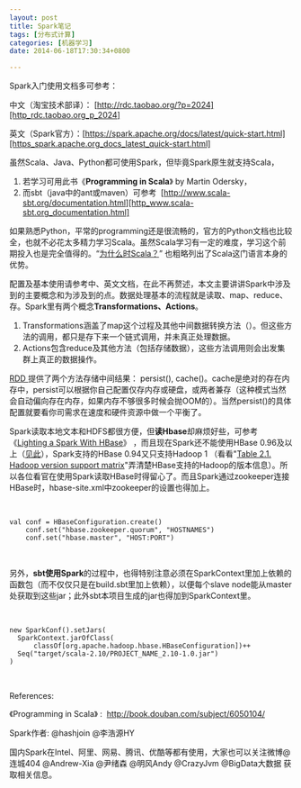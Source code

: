 ```yaml
---
layout: post
title: Spark笔记
tags: [分布式计算]
categories: [机器学习]
date: 2014-06-18T17:30:34+0800

---
```


Spark入门使用文档多可参考：

中文（淘宝技术部译）： [http://rdc.taobao.org/?p=2024][http_rdc.taobao.org_p_2024]

英文（Spark官方）：[https://spark.apache.org/docs/latest/quick-start.html][https_spark.apache.org_docs_latest_quick-start.html]

虽然Scala、Java、Python都可使用Spark，但毕竟Spark原生就支持Scala，

1.  若学习可用此书《**Programming in Scala**》 by Martin Odersky，
2.  而sbt（java中的ant或maven）可参考  [http://www.scala-sbt.org/documentation.html][http_www.scala-sbt.org_documentation.html]

如果熟悉Python，平常的programming还是很流畅的，官方的Python文档也比较全，也就不必花太多精力学习Scala。虽然Scala学习有一定的难度，学习这个前期投入也是完全值得的。“[为什么时Scala？][Scala]” 也粗略列出了Scala这门语言本身的优势。  


配置及基本使用请参考中、英文文档，在此不再赘述，本文主要讲讲Spark中涉及到的主要概念和为涉及到的点。数据处理基本的流程就是读取、map、reduce、存。Spark里有两个概念**Transformations、Actions**。

1.  Transformations涵盖了map这个过程及其他中间数据转换方法（）。但这些方法的调用，都只是存下来一个链式调用，并未真正处理数据。
2.  Actions包含reduce及其他方法（包括存储数据），这些方法调用则会出发集群上真正的数据操作。

[RDD ][RDD]提供了两个方法存储中间结果： persist(), cache()。cache是绝对的存在内存中，persist可以根据你自己配置仅存内存或硬盘，或两者兼存（这种模式当然会自动偏向存在内存，如果内存不够很多时候会抛OOM的）。当然persist()的具体配置就要看你司需求在速度和硬件资源中做一个平衡了。

Spark读取本地文本和HDFS都很方便，但**读Hbase**却麻烦好些，可参考《[Lighting a Spark With HBase][]》 ，而且现在Spark还不能使用HBase 0.96及以上（[见此][Link 1]），Spark支持的HBase 0.94又只支持Hadoop 1 （看看"[Table 2.1. Hadoop version support matrix][]"弄清楚HBase支持的Hadoop的版本信息）。所以各位看官在使用Spark读取HBase时得留心了。而且Spark通过zookeeper连接HBase时，hbase-site.xml中zookeeper的设置也得加上。

 

    val conf = HBaseConfiguration.create()
        conf.set("hbase.zookeeper.quorum", "HOSTNAMES")
        conf.set("hbase.master", "HOST:PORT")

 

另外，**sbt使用Spark**的过程中，也得特别注意必须在SparkContext里加上依赖的函数包（而不仅仅只是在build.sbt里加上依赖），以便每个slave node能从master处获取到这些jar；此外sbt本项目生成的jar也得加到SparkContext里。

 

    new SparkConf().setJars(
      SparkContext.jarOfClass(
          classOf[org.apache.hadoop.hbase.HBaseConfiguration])++
      Seq("target/scala-2.10/PROJECT_NAME_2.10-1.0.jar")
    )

 

References:

《Programming in Scala》 :  http://book.douban.com/subject/6050104/  


Spark作者: @hashjoin @李浩源HY  


国内Spark在Intel、阿里、网易、腾讯、优酷等都有使用，大家也可以关注微博@连城404 @Andrew-Xia @尹绪森 @明风Andy @CrazyJvm @BigData大数据 获取相关信息。


[http_rdc.taobao.org_p_2024]: http://rdc.taobao.org/?p=2024
[https_spark.apache.org_docs_latest_quick-start.html]: https://spark.apache.org/docs/latest/quick-start.html
[http_www.scala-sbt.org_documentation.html]: http://www.scala-sbt.org/documentation.html
[Scala]: http://crazyadam.diandian.com/post/2012-02-19/15477027
[RDD]: http://shiyanjun.cn/archives/744.html
[Lighting a Spark With HBase]: http://www.vidyasource.com/blog/Programming/Scala/Java/Data/Hadoop/Analytics/2014/01/25/lighting-a-spark-with-hbase
[Link 1]: http://apache-spark-user-list.1001560.n3.nabble.com/IllegelAccessError-when-writing-to-HBase-td5987.html
[Table 2.1. Hadoop version support matrix]: http://hbase.apache.org/book/configuration.html